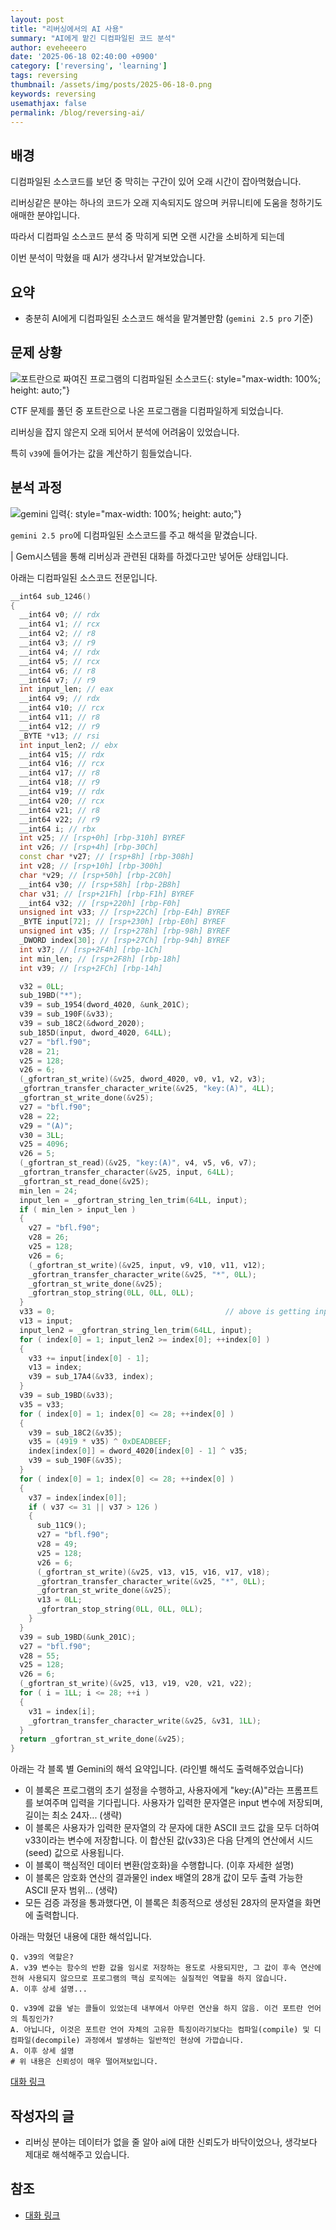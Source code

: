```yaml
---
layout: post
title: "리버싱에서의 AI 사용"
summary: "AI에게 맡긴 디컴파일된 코드 분석"
author: eveheeero
date: '2025-06-18 02:40:00 +0900'
category: ['reversing', 'learning']
tags: reversing
thumbnail: /assets/img/posts/2025-06-18-0.png
keywords: reversing
usemathjax: false
permalink: /blog/reversing-ai/
---
```



## 배경

디컴파일된 소스코드를 보던 중 막히는 구간이 있어 오래 시간이 잡아먹혔습니다.

리버싱같은 분야는 하나의 코드가 오래 지속되지도 않으며 커뮤니티에 도움을 청하기도 애매한 분야입니다.

따라서 디컴파일 소스코드 분석 중 막히게 되면 오랜 시간을 소비하게 되는데

이번 분석이 막혔을 때 AI가 생각나서 맡겨보았습니다.

## 요약

- 충분히 AI에게 디컴파일된 소스코드 해석을 맡겨볼만함 (`gemini 2.5 pro` 기준)

## 문제 상황

![포트란으로 짜여진 프로그램의 디컴파일된 소스코드](/assets/img/posts/2025-06-18-0.png){: style="max-width: 100%; height: auto;"}

CTF 문제를 풀던 중 포트란으로 나온 프로그램을 디컴파일하게 되었습니다.

리버싱을 잡지 않은지 오래 되어서 분석에 어려움이 있었습니다.

특히 `v39`에 들어가는 값을 계산하기 힘들었습니다.

## 분석 과정

![gemini 입력](/assets/img/posts/2025-06-18-1.png){: style="max-width: 100%; height: auto;"}

`gemini 2.5 pro`에 디컴파일된 소스코드를 주고 해석을 맡겼습니다.

| Gem시스템을 통해 리버싱과 관련된 대화를 하겠다고만 넣어둔 상태입니다.

아래는 디컴파일된 소스코드 전문입니다.

```c++
__int64 sub_1246()
{
  __int64 v0; // rdx
  __int64 v1; // rcx
  __int64 v2; // r8
  __int64 v3; // r9
  __int64 v4; // rdx
  __int64 v5; // rcx
  __int64 v6; // r8
  __int64 v7; // r9
  int input_len; // eax
  __int64 v9; // rdx
  __int64 v10; // rcx
  __int64 v11; // r8
  __int64 v12; // r9
  _BYTE *v13; // rsi
  int input_len2; // ebx
  __int64 v15; // rdx
  __int64 v16; // rcx
  __int64 v17; // r8
  __int64 v18; // r9
  __int64 v19; // rdx
  __int64 v20; // rcx
  __int64 v21; // r8
  __int64 v22; // r9
  __int64 i; // rbx
  int v25; // [rsp+0h] [rbp-310h] BYREF
  int v26; // [rsp+4h] [rbp-30Ch]
  const char *v27; // [rsp+8h] [rbp-308h]
  int v28; // [rsp+10h] [rbp-300h]
  char *v29; // [rsp+50h] [rbp-2C0h]
  __int64 v30; // [rsp+58h] [rbp-2B8h]
  char v31; // [rsp+21Fh] [rbp-F1h] BYREF
  __int64 v32; // [rsp+220h] [rbp-F0h]
  unsigned int v33; // [rsp+22Ch] [rbp-E4h] BYREF
  _BYTE input[72]; // [rsp+230h] [rbp-E0h] BYREF
  unsigned int v35; // [rsp+278h] [rbp-98h] BYREF
  _DWORD index[30]; // [rsp+27Ch] [rbp-94h] BYREF
  int v37; // [rsp+2F4h] [rbp-1Ch]
  int min_len; // [rsp+2F8h] [rbp-18h]
  int v39; // [rsp+2FCh] [rbp-14h]

  v32 = 0LL;
  sub_19BD("*");
  v39 = sub_1954(dword_4020, &unk_201C);
  v39 = sub_190F(&v33);
  v39 = sub_18C2(&dword_2020);
  sub_185D(input, dword_4020, 64LL);
  v27 = "bfl.f90";
  v28 = 21;
  v25 = 128;
  v26 = 6;
  (_gfortran_st_write)(&v25, dword_4020, v0, v1, v2, v3);
  _gfortran_transfer_character_write(&v25, "key:(A)", 4LL);
  _gfortran_st_write_done(&v25);
  v27 = "bfl.f90";
  v28 = 22;
  v29 = "(A)";
  v30 = 3LL;
  v25 = 4096;
  v26 = 5;
  (_gfortran_st_read)(&v25, "key:(A)", v4, v5, v6, v7);
  _gfortran_transfer_character(&v25, input, 64LL);
  _gfortran_st_read_done(&v25);
  min_len = 24;
  input_len = _gfortran_string_len_trim(64LL, input);
  if ( min_len > input_len )
  {
    v27 = "bfl.f90";
    v28 = 26;
    v25 = 128;
    v26 = 6;
    (_gfortran_st_write)(&v25, input, v9, v10, v11, v12);
    _gfortran_transfer_character_write(&v25, "*", 0LL);
    _gfortran_st_write_done(&v25);
    _gfortran_stop_string(0LL, 0LL, 0LL);
  }
  v33 = 0;                                      // above is getting input, min 24 max 64
  v13 = input;
  input_len2 = _gfortran_string_len_trim(64LL, input);
  for ( index[0] = 1; input_len2 >= index[0]; ++index[0] )
  {
    v33 += input[index[0] - 1];
    v13 = index;
    v39 = sub_17A4(&v33, index);
  }
  v39 = sub_19BD(&v33);
  v35 = v33;
  for ( index[0] = 1; index[0] <= 28; ++index[0] )
  {
    v39 = sub_18C2(&v35);
    v35 = (4919 * v35) ^ 0xDEADBEEF;
    index[index[0]] = dword_4020[index[0] - 1] ^ v35;
    v39 = sub_190F(&v35);
  }
  for ( index[0] = 1; index[0] <= 28; ++index[0] )
  {
    v37 = index[index[0]];
    if ( v37 <= 31 || v37 > 126 )
    {
      sub_11C9();
      v27 = "bfl.f90";
      v28 = 49;
      v25 = 128;
      v26 = 6;
      (_gfortran_st_write)(&v25, v13, v15, v16, v17, v18);
      _gfortran_transfer_character_write(&v25, "*", 0LL);
      _gfortran_st_write_done(&v25);
      v13 = 0LL;
      _gfortran_stop_string(0LL, 0LL, 0LL);
    }
  }
  v39 = sub_19BD(&unk_201C);
  v27 = "bfl.f90";
  v28 = 55;
  v25 = 128;
  v26 = 6;
  (_gfortran_st_write)(&v25, v13, v19, v20, v21, v22);
  for ( i = 1LL; i <= 28; ++i )
  {
    v31 = index[i];
    _gfortran_transfer_character_write(&v25, &v31, 1LL);
  }
  return _gfortran_st_write_done(&v25);
}
```

아래는 각 블록 별 Gemini의 해석 요약입니다. (라인별 해석도 출력해주었습니다)

- 이 블록은 프로그램의 초기 설정을 수행하고, 사용자에게 "key:(A)"라는 프롬프트를 보여주며 입력을 기다립니다. 사용자가 입력한 문자열은 input 변수에 저장되며, 길이는 최소 24자... (생략)
- 이 블록은 사용자가 입력한 문자열의 각 문자에 대한 ASCII 코드 값을 모두 더하여 v33이라는 변수에 저장합니다. 이 합산된 값(v33)은 다음 단계의 연산에서 시드(seed) 값으로 사용됩니다.
- 이 블록이 핵심적인 데이터 변환(암호화)을 수행합니다. (이후 자세한 설명)
- 이 블록은 암호화 연산의 결과물인 index 배열의 28개 값이 모두 출력 가능한 ASCII 문자 범위... (생략)
- 모든 검증 과정을 통과했다면, 이 블록은 최종적으로 생성된 28자의 문자열을 화면에 출력합니다.

아래는 막혔던 내용에 대한 해석입니다.

```text
Q. v39의 역할은?
A. v39 변수는 함수의 반환 값을 임시로 저장하는 용도로 사용되지만, 그 값이 후속 연산에 전혀 사용되지 않으므로 프로그램의 핵심 로직에는 실질적인 역할을 하지 않습니다.
A. 이후 상세 설명...

Q. v39에 값을 넣는 콜들이 있었는데 내부에서 아무런 연산을 하지 않음. 이건 포트란 언어의 특징인가?
A. 아닙니다, 이것은 포트란 언어 자체의 고유한 특징이라기보다는 컴파일(compile) 및 디컴파일(decompile) 과정에서 발생하는 일반적인 현상에 가깝습니다.
A. 이후 상세 설명
# 위 내용은 신뢰성이 매우 떨어져보입니다.
```

[대화 링크](https://g.co/gemini/share/ce4cfac9161f)

## 작성자의 글

- 리버싱 분야는 데이터가 없을 줄 알아 ai에 대한 신뢰도가 바닥이었으나, 생각보다 제대로 해석해주고 있습니다.

## 참조

- [대화 링크](https://g.co/gemini/share/ce4cfac9161f)
